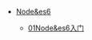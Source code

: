 
* [Node&es6](./docs/12Node&es6/_sidebar.md)


  * [01Node&es6入门](./docs/12Node&es6/01node&es6入门/nodejs&es6课堂笔记.md)

  

  

  

